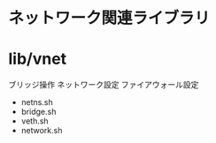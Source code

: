 # ネットワーク関連ライブラリ
# lib/vnet

ブリッジ操作
ネットワーク設定
ファイアウォール設定

- netns.sh
- bridge.sh
- veth.sh
- network.sh
